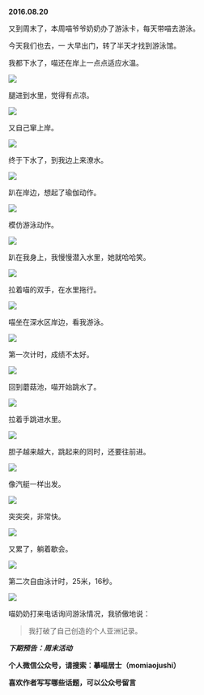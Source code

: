 
          
            
**2016.08.20**

又到周末了，本周喵爷爷奶奶办了游泳卡，每天带喵去游泳。

今天我们也去，一 大早出门，转了半天才找到游泳馆。

我都下水了，喵还在岸上一点点适应水温。




![](img/51001-3867f9da2f78e786.jpg)




腿进到水里，觉得有点凉。




![](img/51001-a39bbd197989825f.jpg)




又自己窜上岸。




![](img/51001-ca6c4f67e9544d2c.jpg)




终于下水了，到我边上来潦水。




![](img/51001-48e719b8543b5f45.jpg)




趴在岸边，想起了瑜伽动作。




![](img/51001-d79f4764c69c1a8c.jpg)




模仿游泳动作。




![](img/51001-4045ae36210bd819.jpg)




趴在我身上，我慢慢潜入水里，她就哈哈笑。




![](img/51001-521c3a6731bfca99.jpg)




拉着喵的双手，在水里拖行。




![](img/51001-81a97cfc645ca510.jpg)




喵坐在深水区岸边，看我游泳。




![](img/51001-47d509415114f966.jpg)




第一次计时，成绩不太好。




![](img/51001-2d59b954032fa666.jpg)




回到蘑菇池，喵开始跳水了。




![](img/51001-bf69d3929ade5332.jpg)




拉着手跳进水里。




![](img/51001-cb2fd823b019a84a.jpg)




胆子越来越大，跳起来的同时，还要往前进。




![](img/51001-28ece9dba271fd61.jpg)




像汽艇一样出发。




![](img/51001-a8dd00c9df3c5119.jpg)




突突突，非常快。




![](img/51001-03a133c0aaff89f6.jpg)




又累了，躺着歇会。




![](img/51001-cc558e3215bd0e40.jpg)




第二次自由泳计时，25米，16秒。




![](img/51001-fc870a0e2f65c1f4.jpg)




喵奶奶打来电话询问游泳情况，我骄傲地说：
>我打破了自己创造的个人亚洲记录。




***下期预告：周末活动***


**个人微信公众号，请搜索：摹喵居士（momiaojushi）**

**喜欢作者写写哪些话题，可以公众号留言**

          
        